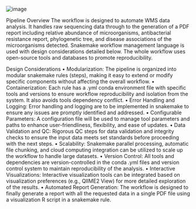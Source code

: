 ![image](https://github.com/user-attachments/assets/56206c54-ec2b-4511-8fce-b0bd6b2e0410)

Pipeline Overview
The workflow is designed to automate WMS data analysis. It handles raw sequencing data through to the generation of a PDF report including relative abundance of microorganisms, antibacterial resistance report, phylogenetic tree, and disease associations of the microorganisms detected. Snakemake workflow management language is used with design considerations detailed below. The whole workflow uses open-source tools and databases to promote reproducibility.

Design Considerations
•	Modularization: The pipeline is organized into modular snakemake rules (steps), making it easy to extend or modify specific components without affecting the overall workflow.
•	Containerization: Each rule has a .yml conda environment file with specific tools and versions to ensure workflow reproducibility and isolation from the system. It also avoids tools dependency conflict.
•	Error Handling and Logging: Error handling and logging are to be implemented in snakemake to ensure any issues are promptly identified and addressed.
•	Configurable Parameters: A configuration file will be used to manage tool parameters and paths to enhance user-friendliness, flexibility, and ease of updates.
•	Data Validation and QC: Rigorous QC steps for data validation and integrity checks to ensure the input data meets set standards before proceeding with the next steps.
•	Scalability: Snakemake parallel processing, automatic file chunking, and cloud computing integration can be utilized to scale up the workflow to handle large datasets.
•	Version Control: All tools and dependencies are version-controlled in the conda .yml files and version control system to maintain reproducibility of the analysis.
•	Interactive Visualizations: Interactive visualization tools can be integrated based on visualization preferences (e.g., QIIME2 View) for more detailed exploration of the results.
•	Automated Report Generation: The workflow is designed to finally generate a report with all the requested data in a single PDF file using a visualization R script in a snakemake rule.

